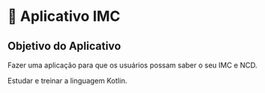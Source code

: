# 📱 Aplicativo IMC

## Objetivo do Aplicativo

Fazer uma aplicação para que os usuários possam saber o seu IMC e NCD.

Estudar e treinar a linguagem Kotlin.

